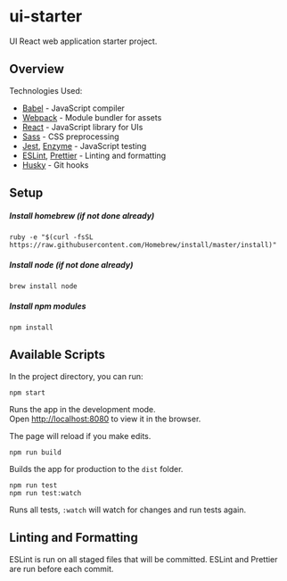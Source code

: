 # ui-starter

UI React web application starter project.

## Overview

Technologies Used:

-   [Babel](https://github.com/babel/babel) - JavaScript compiler
-   [Webpack](https://github.com/webpack/webpack) - Module bundler for assets
-   [React](https://github.com/facebook/react) - JavaScript library for UIs
-   [Sass](https://github.com/sass/sass) - CSS preprocessing
-   [Jest](https://github.com/facebook/jest), [Enzyme](https://github.com/airbnb/enzyme) - JavaScript testing
-   [ESLint](https://github.com/eslint/eslint), [Prettier](https://github.com/prettier/prettier) - Linting and formatting
-   [Husky](https://github.com/typicode/husky) - Git hooks

## Setup

##### Install homebrew (if not done already)

```
ruby -e "$(curl -fsSL https://raw.githubusercontent.com/Homebrew/install/master/install)"
```

##### Install node (if not done already)

```
brew install node
```

##### Install npm modules

```
npm install
```

## Available Scripts

In the project directory, you can run:

```
npm start
```

Runs the app in the development mode.<br>
Open [http://localhost:8080](http://localhost:8080) to view it in the browser.

The page will reload if you make edits.

```
npm run build
```

Builds the app for production to the `dist` folder.

```
npm run test
npm run test:watch
```

Runs all tests, `:watch` will watch for changes and run tests again.

## Linting and Formatting

ESLint is run on all staged files that will be committed. ESLint and Prettier are run before each commit.
